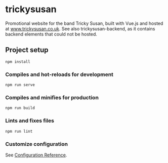 # trickysusan
Promotional website for the band Tricky Susan, built with Vue.js and hosted at www.trickysusan.co.uk. 
See also trickysusan-backend, as it contains backend elements that could not be hosted.

## Project setup
```
npm install
```

### Compiles and hot-reloads for development
```
npm run serve
```

### Compiles and minifies for production
```
npm run build
```

### Lints and fixes files
```
npm run lint
```

### Customize configuration
See [Configuration Reference](https://cli.vuejs.org/config/).
